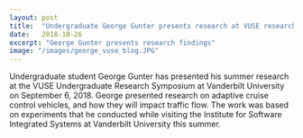 ```yaml
---
layout: post
title:  "Undergraduate George Gunter presents research at VUSE research symposium"
date:   2018-10-26
excerpt: "George Gunter presents research findings"
image: "/images/george_vuse_blog.JPG"
---
```


Undergraduate student George Gunter has presented his summer research at the VUSE Undergraduate Research Symposium at Vanderbilt University on September 6, 2018. George presented research on adaptive cruise control vehicles, and how they will impact traffic flow. The work was based on experiments that he conducted while visiting the Institute for Software Integrated Systems at Vanderbilt University this summer.
